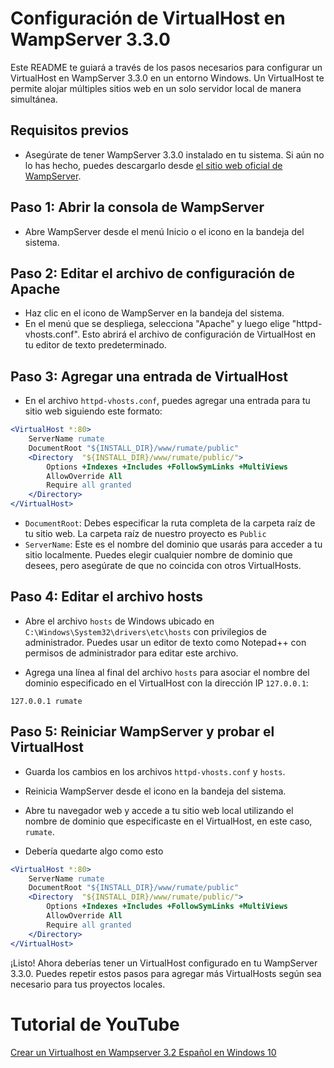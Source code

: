 # Configuración de VirtualHost en WampServer 3.3.0

Este README te guiará a través de los pasos necesarios para configurar un VirtualHost en WampServer 3.3.0 en un entorno Windows. Un VirtualHost te permite alojar múltiples sitios web en un solo servidor local de manera simultánea.

## Requisitos previos

- Asegúrate de tener WampServer 3.3.0 instalado en tu sistema. Si aún no lo has hecho, puedes descargarlo desde [el sitio web oficial de WampServer](http://www.wampserver.com/).

## Paso 1: Abrir la consola de WampServer

- Abre WampServer desde el menú Inicio o el icono en la bandeja del sistema.

## Paso 2: Editar el archivo de configuración de Apache

- Haz clic en el icono de WampServer en la bandeja del sistema.
- En el menú que se despliega, selecciona "Apache" y luego elige "httpd-vhosts.conf". Esto abrirá el archivo de configuración de VirtualHost en tu editor de texto predeterminado.

## Paso 3: Agregar una entrada de VirtualHost

- En el archivo `httpd-vhosts.conf`, puedes agregar una entrada para tu sitio web siguiendo este formato:

```apache
<VirtualHost *:80>
	ServerName rumate
	DocumentRoot "${INSTALL_DIR}/www/rumate/public"
	<Directory  "${INSTALL_DIR}/www/rumate/public/">
		Options +Indexes +Includes +FollowSymLinks +MultiViews
		AllowOverride All
		Require all granted
	</Directory>
</VirtualHost>
```

- `DocumentRoot`: Debes especificar la ruta completa de la carpeta raíz de tu sitio web. La carpeta raíz de nuestro proyecto es `Public`
- `ServerName`: Este es el nombre del dominio que usarás para acceder a tu sitio localmente. Puedes elegir cualquier nombre de dominio que desees, pero asegúrate de que no coincida con otros VirtualHosts.

## Paso 4: Editar el archivo hosts

- Abre el archivo `hosts` de Windows ubicado en `C:\Windows\System32\drivers\etc\hosts` con privilegios de administrador. Puedes usar un editor de texto como Notepad++ con permisos de administrador para editar este archivo.

- Agrega una línea al final del archivo `hosts` para asociar el nombre del dominio especificado en el VirtualHost con la dirección IP `127.0.0.1`:

```plaintext
127.0.0.1 rumate
```

## Paso 5: Reiniciar WampServer y probar el VirtualHost

- Guarda los cambios en los archivos `httpd-vhosts.conf` y `hosts`.

- Reinicia WampServer desde el icono en la bandeja del sistema.

- Abre tu navegador web y accede a tu sitio web local utilizando el nombre de dominio que especificaste en el VirtualHost, en este caso, `rumate`.

- Debería quedarte algo como esto

```apache
<VirtualHost *:80>
	ServerName rumate
	DocumentRoot "${INSTALL_DIR}/www/rumate/public"
	<Directory  "${INSTALL_DIR}/www/rumate/public/">
		Options +Indexes +Includes +FollowSymLinks +MultiViews
		AllowOverride All
		Require all granted
	</Directory>
</VirtualHost>
```

¡Listo! Ahora deberías tener un VirtualHost configurado en tu WampServer 3.3.0. Puedes repetir estos pasos para agregar más VirtualHosts según sea necesario para tus proyectos locales.

# Tutorial de YouTube

[Crear un Virtualhost en Wampserver 3.2 Español en Windows 10](https://www.youtube.com/watch?v=Em0XZh40lhA)
